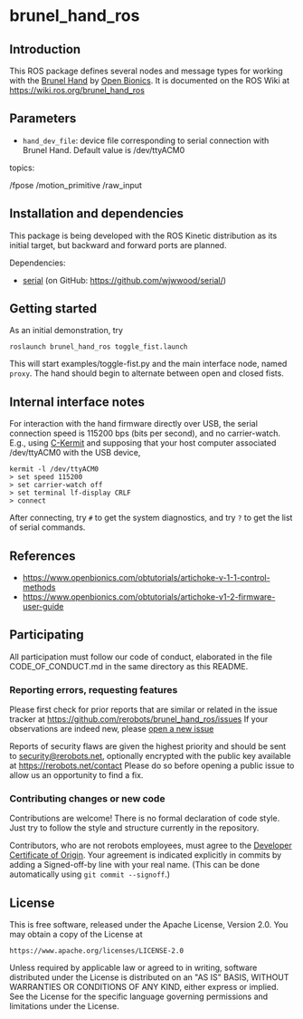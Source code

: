 brunel_hand_ros
===============

Introduction
------------

This ROS package defines several nodes and message types for working with the
[Brunel Hand](https://openbionicslabs.com/shop/brunel-hand)
by [Open Bionics](https://www.openbionics.com).
It is documented on the ROS Wiki at <https://wiki.ros.org/brunel_hand_ros>


Parameters
----------

* `hand_dev_file`: device file corresponding to serial connection with Brunel
  Hand. Default value is /dev/ttyACM0


topics:

/fpose
/motion_primitive
/raw_input


Installation and dependencies
-----------------------------

This package is being developed with the ROS Kinetic distribution as its initial
target, but backward and forward ports are planned.

Dependencies:

* [serial](http://wjwwood.io/serial/) (on GitHub: https://github.com/wjwwood/serial/)


Getting started
---------------

As an initial demonstration, try

    roslaunch brunel_hand_ros toggle_fist.launch

This will start examples/toggle-fist.py and the main interface node, named
`proxy`. The hand should begin to alternate between open and closed fists.


Internal interface notes
------------------------

For interaction with the hand firmware directly over USB, the serial connection
speed is 115200 bps (bits per second), and no carrier-watch.  E.g., using
[C-Kermit](http://www.kermitproject.org/ck90.html) and supposing that your host
computer associated /dev/ttyACM0 with the USB device,

    kermit -l /dev/ttyACM0
    > set speed 115200
    > set carrier-watch off
    > set terminal lf-display CRLF
    > connect

After connecting, try `#` to get the system diagnostics, and try `?` to get the
list of serial commands.


References
----------

* https://www.openbionics.com/obtutorials/artichoke-v-1-1-control-methods
* https://www.openbionics.com/obtutorials/artichoke-v1-2-firmware-user-guide


Participating
-------------

All participation must follow our code of conduct, elaborated in the file
CODE_OF_CONDUCT.md in the same directory as this README.

### Reporting errors, requesting features

Please first check for prior reports that are similar or related in the issue
tracker at https://github.com/rerobots/brunel_hand_ros/issues
If your observations are indeed new, please [open a new
issue](https://github.com/rerobots/brunel_hand_ros/issues/new)

Reports of security flaws are given the highest priority and should be sent to
<security@rerobots.net>, optionally encrypted with the public key available at
https://rerobots.net/contact Please do so before opening a public issue to allow
us an opportunity to find a fix.

### Contributing changes or new code

Contributions are welcome! There is no formal declaration of code style. Just
try to follow the style and structure currently in the repository.

Contributors, who are not rerobots employees, must agree to the [Developer
Certificate of Origin](https://developercertificate.org/). Your agreement is
indicated explicitly in commits by adding a Signed-off-by line with your real
name. (This can be done automatically using `git commit --signoff`.)


License
-------

This is free software, released under the Apache License, Version 2.0.
You may obtain a copy of the License at

    https://www.apache.org/licenses/LICENSE-2.0

Unless required by applicable law or agreed to in writing, software
distributed under the License is distributed on an "AS IS" BASIS,
WITHOUT WARRANTIES OR CONDITIONS OF ANY KIND, either express or implied.
See the License for the specific language governing permissions and
limitations under the License.
